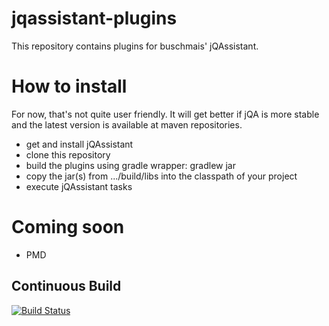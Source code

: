 jqassistant-plugins
===================
This repository contains plugins for buschmais' jQAssistant.

How to install
==============
For now, that's not quite user friendly. It will get better if jQA is more stable and the latest version
is available at maven repositories.
* get and install jQAssistant
* clone this repository
* build the plugins using gradle wrapper: gradlew jar
* copy the jar(s) from .../build/libs into the classpath of your project
* execute jQAssistant tasks

Coming soon
===========
* PMD

## Continuous Build

[![Build Status](https://travis-ci.org/jensnerche/jqassistant-plugins.svg?branch=master)](https://travis-ci.org/jensnerche/jqassistant-plugins)
